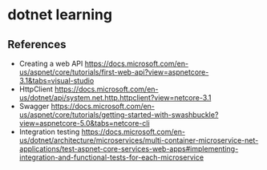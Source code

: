 ﻿# dotnet learning

## References

* Creating a web API https://docs.microsoft.com/en-us/aspnet/core/tutorials/first-web-api?view=aspnetcore-3.1&tabs=visual-studio
* HttpClient https://docs.microsoft.com/en-us/dotnet/api/system.net.http.httpclient?view=netcore-3.1
* Swagger https://docs.microsoft.com/en-us/aspnet/core/tutorials/getting-started-with-swashbuckle?view=aspnetcore-5.0&tabs=netcore-cli
* Integration testing https://docs.microsoft.com/en-us/dotnet/architecture/microservices/multi-container-microservice-net-applications/test-aspnet-core-services-web-apps#implementing-integration-and-functional-tests-for-each-microservice
